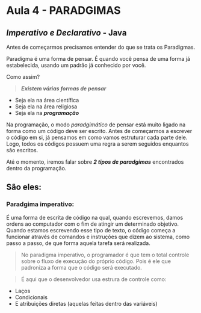 # Aula 4 - PARADGIMAS
## _Imperativo e Declarativo_ - Java

Antes de começarmos precisamos entender do que se trata os Paradigmas.

Paradigma é uma forma de pensar. É quando você pensa de uma forma já estabelecida, usando um padrão
já conhecido por você. 

Como assim?

>***Existem várias formas de pensar***

* Seja ela na área científica
* Seja ela na área religiosa
* Seja ela na ***programação***

Na programação, o modo _paradgimático_ de pensar está muito ligado na forma como um código deve ser escrito.
Antes de começarmos a escrever o código em si, já pensamos em como vamos estruturar cada parte dele. Logo,
todos os códigos possuem uma regra a serem seguidos enquantos são escritos.

Até o momento, iremos falar sobre ***2 tipos de paradgimas*** encontrados dentro da programação.

## São eles:

### Paradgima imperativo:
É uma forma de escrita de código na qual, quando escrevemos, damos ordens ao computador com o fim
de atingir um determinado objetivo. Quando estamos escrevendo esse tipo de texto, o código
começa a funcionar através de comandos e instruções que dizem ao sistema, como passo a passo, de 
que forma aquela tarefa será realizada.

>No paradigma imperativo, o programador é que tem o total controle sobre o fluxo de execução
> do próprio código. Pois é ele que padroniza a forma que o código será executado.

>É aqui que o desenvolvedor usa estrura de controle como:

* Laços
* Condicionais
* E atribuições diretas (aquelas feitas dentro das variáveis) 







